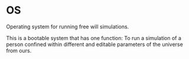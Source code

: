 # OS
Operating system for running free will simulations. 

This is a bootable system that has one function: To run a simulation of a person confined within different and editable parameters of the universe from ours. 
